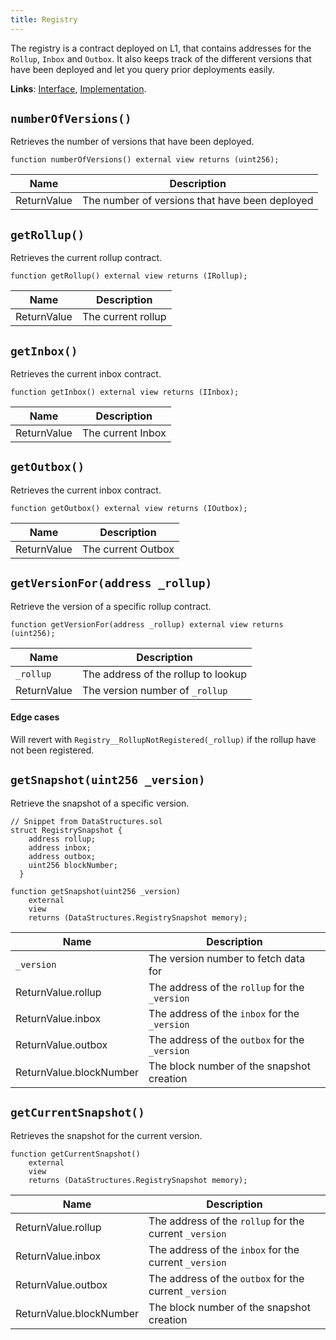 ```yaml
---
title: Registry
---
```


The registry is a contract deployed on L1, that contains addresses for the `Rollup`, `Inbox` and `Outbox`. It also keeps track of the different versions that have been deployed and let you query prior deployments easily.

**Links**: [Interface](https://github.com/AztecProtocol/aztec-packages/blob/master/l1-contracts/src/core/interfaces/messagebridge/IRegistry.sol), [Implementation](https://github.com/AztecProtocol/aztec-packages/blob/master/l1-contracts/src/core/messagebridge/Registry.sol).

## `numberOfVersions()`

Retrieves the number of versions that have been deployed.

```solidity
function numberOfVersions() external view returns (uint256);
```

| Name           | Description |
| -------------- | ----------- |
| ReturnValue    | The number of versions that have been deployed |

## `getRollup()`
Retrieves the current rollup contract.

```solidity
function getRollup() external view returns (IRollup);
```

| Name           | Description |
| -------------- | ----------- |
| ReturnValue    | The current rollup |

## `getInbox()`

Retrieves the current inbox contract.

```solidity
function getInbox() external view returns (IInbox);
```

| Name           | Description |
| -------------- | ----------- |
| ReturnValue    | The current Inbox |

## `getOutbox()`

Retrieves the current inbox contract.

```solidity
function getOutbox() external view returns (IOutbox);
```

| Name           | Description |
| -------------- | ----------- |
| ReturnValue    | The current Outbox |

## `getVersionFor(address _rollup)`

Retrieve the version of a specific rollup contract. 
```solidity
function getVersionFor(address _rollup) external view returns (uint256);
```

| Name           | Description |
| -------------- | ----------- |
| `_rollup`      | The address of the rollup to lookup |
| ReturnValue    | The version number of `_rollup` |

#### Edge cases
Will revert with `Registry__RollupNotRegistered(_rollup)` if the rollup have not been registered.

## `getSnapshot(uint256 _version)`

Retrieve the snapshot of a specific version. 

```solidity
// Snippet from DataStructures.sol
struct RegistrySnapshot {
    address rollup;
    address inbox;
    address outbox;
    uint256 blockNumber;
  }

function getSnapshot(uint256 _version)
    external
    view
    returns (DataStructures.RegistrySnapshot memory);
```

| Name           | Description |
| -------------- | ----------- |
| `_version`     | The version number to fetch data for |
| ReturnValue.rollup      | The address of the `rollup` for the `_version` |
| ReturnValue.inbox       | The address of the `inbox` for the `_version` |
| ReturnValue.outbox      | The address of the `outbox` for the `_version` |
| ReturnValue.blockNumber | The block number of the snapshot creation |


## `getCurrentSnapshot()`

Retrieves the snapshot for the current version.

```solidity
function getCurrentSnapshot() 
    external 
    view 
    returns (DataStructures.RegistrySnapshot memory);
```

| Name           | Description |
| -------------- | ----------- |
| ReturnValue.rollup      | The address of the `rollup` for the current `_version` |
| ReturnValue.inbox       | The address of the `inbox` for the current `_version` |
| ReturnValue.outbox      | The address of the `outbox` for the current `_version` |
| ReturnValue.blockNumber | The block number of the snapshot creation |


